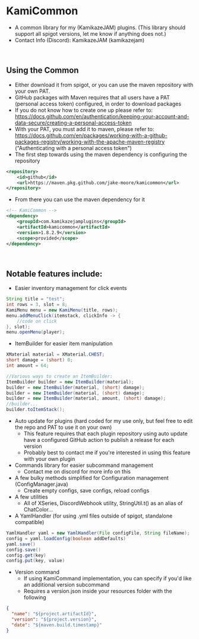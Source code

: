# KamiCommon

- A common library for my (KamikazeJAM) plugins. (This library should support all spigot versions, let me know if anything does not.)
-  Contact Info (Discord): KamikazeJAM (kamikazejam)

&nbsp;

## Using the Common
- Either download it from spigot, or you can use the maven repository with your own PAT.
- GitHub packages with Maven requires that all users have a PAT (personal access token) configured, in order to download packages
- If you do not know how to create one up please refer to: https://docs.github.com/en/authentication/keeping-your-account-and-data-secure/creating-a-personal-access-token
- With your PAT, you must add it to maven, please refer to: https://docs.github.com/en/packages/working-with-a-github-packages-registry/working-with-the-apache-maven-registry ("Authenticating with a personal access token")
- The first step towards using the maven dependency is configuring the repository
```xml
<repository>
    <id>github</id>
    <url>https://maven.pkg.github.com/jake-moore/kamicommon</url>
</repository>
```
- From there you can use the maven dependency for it
```xml
<!-- KamiCommon -->
<dependency>
    <groupId>com.kamikazejamplugins</groupId>
    <artifactId>kamicommon</artifactId>
    <version>1.8.2.9</version>
    <scope>provided</scope>
</dependency>
```

&nbsp;
&nbsp;

## Notable features include:
- Easier inventory management for click events
``` java
String title = "test";
int rows = 3, slot = 8;
KamiMenu menu = new KamiMenu(title, rows);
menu.addMenuClick(itemstack, clickInfo -> {
    //code on click
}, slot);
menu.openMenu(player);
```
- ItemBuilder for easier item manipulation
``` java
XMaterial material = XMaterial.CHEST;
short damage = (short) 0;
int amount = 64;

//Various ways to create an ItemBuilder:
ItemBuilder builder = new ItemBuilder(material);
builder = new ItemBuilder(material, (short) damage);
builder = new ItemBuilder(material, (short) damage);
builder = new ItemBuilder(material, amount, (short) damage);
//builder...
builder.toItemStack();
```
- Auto update for plugins (hard coded for my use only, but feel free to edit the repo and PAT to use it on your own)
   - This feature requires that each plugin repository using auto update have a configured GitHub action to publish a release for each version
   - Probably best to contact me if you're interested in using this feature with your own plugin
- Commands library for easier subcommand management
   - Contact me on discord for more info on this
- A few bulky methods simplified for Configuration management (ConfigManager.java)
   - Create empty configs, save configs, reload configs 
- A few utilities
   - All of XSeries, DiscordWebhook utility, StringUtil.t() as an alias of ChatColor...
- A YamlHandler (for using .yml files outside of spigot, standalone compatible)
``` java
YamlHandler yaml = new YamlHandler(File configFile, String fileName);
config = yaml.loadConfig(boolean addDefaults)
yaml.save()
config.save()
config.get(key)
config.put(key, value)
```
- Version command
   - If using KamiCommand implementation, you can specify if you'd like an additional version subcommand
   - Requires a version.json inside your resources folder with the following
```json
{
  "name": "${project.artifactId}",
  "version": "${project.version}",
  "date": "${maven.build.timestamp}"
}
```
